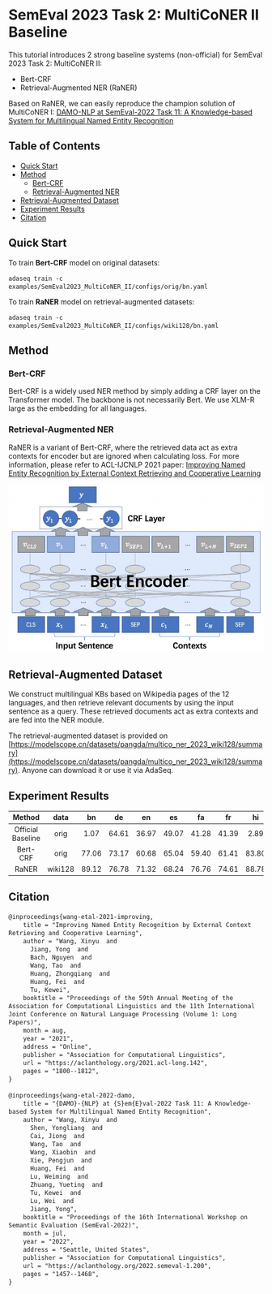 # SemEval 2023 Task 2: MultiCoNER II Baseline

This tutorial introduces 2 strong baseline systems (non-official) for SemEval 2023 Task 2: MultiCoNER II:
- Bert-CRF
- Retrieval-Augmented NER (RaNER)

Based on RaNER, we can easily reproduce the champion solution of MultiCoNER I: [DAMO-NLP at SemEval-2022 Task 11:
A Knowledge-based System for Multilingual Named Entity Recognition](https://aclanthology.org/2022.semeval-1.200.pdf)

## Table of Contents
- [Quick Start](#quick-start)
- [Method](#method)
  - [Bert-CRF](#bert-crf)
  - [Retrieval-Augmented NER](#retrieval-augmented-ner)
- [Retrieval-Augmented Dataset](#retrieval-augmented-dataset)
- [Experiment Results](#experiment-results)
- [Citation](#citation)

## Quick Start
To train **Bert-CRF** model on original datasets:
```commandline
adaseq train -c examples/SemEval2023_MultiCoNER_II/configs/orig/bn.yaml
```

To train **RaNER** model on retrieval-augmented datasets:
```commandline
adaseq train -c examples/SemEval2023_MultiCoNER_II/configs/wiki128/bn.yaml
```

## Method

### Bert-CRF
Bert-CRF is a widely used NER method by simply adding a CRF layer on the Transformer model.
The backbone is not necessarily Bert. We use XLM-R large as the embedding for all languages.

### Retrieval-Augmented NER
RaNER is a variant of Bert-CRF, where the retrieved data act as extra contexts for encoder but are ignored when calculating loss. For more information, please refer to ACL-IJCNLP 2021 paper: [Improving Named Entity Recognition by External Context Retrieving and Cooperative Learning](https://arxiv.org/pdf/2105.03654.pdf)

![](./resource/raner.jpg)

## Retrieval-Augmented Dataset
We construct multilingual KBs based on Wikipedia pages of the 12 languages, and then retrieve relevant documents by using the input sentence as a query. These retrieved documents act as extra contexts and are fed into the NER module.

The retrieval-augmented dataset is provided on [https://modelscope.cn/datasets/pangda/multico_ner_2023_wiki128/summary](https://modelscope.cn/datasets/pangda/multico_ner_2023_wiki128/summary). Anyone can download it or use it via AdaSeq.

## Experiment Results

|      Method       |  data   |  bn   |   de   |  en   |  es   |  fa   |  fr   |  hi   |  it   |  pt   |  sv   |  uk   |  zh   |  avg  |
|:-----------------:|:-------:|:-----:|:------:|:-----:|:-----:|:-----:|:-----:|:-----:|:-----:|:-----:|:-----:|:-----:|:-----:|:-----:|
| Official Baseline |  orig   | 1.07  | 	64.61 | 36.97 | 49.07 | 41.28 | 41.39 | 2.89  | 43.13 | 39.85 | 69.22 | 62.08 | 48.46 | 41.67 |
|     Bert-CRF      |  orig   | 77.06 | 73.17  | 60.68 | 65.04 | 59.40 | 61.41 | 83.80 | 71.12 | 63.94 | 68.4  | 65.71 | 72.60 | 68.53 |
|       RaNER       | wiki128 | 89.12 | 76.78  | 71.32 | 68.24 | 76.76 | 74.61 | 88.78 | 83.43 | 76.7  | 77.06 | 78.26 | 75.84 | 78.08 |

## Citation
```
@inproceedings{wang-etal-2021-improving,
    title = "Improving Named Entity Recognition by External Context Retrieving and Cooperative Learning",
    author = "Wang, Xinyu  and
      Jiang, Yong  and
      Bach, Nguyen  and
      Wang, Tao  and
      Huang, Zhongqiang  and
      Huang, Fei  and
      Tu, Kewei",
    booktitle = "Proceedings of the 59th Annual Meeting of the Association for Computational Linguistics and the 11th International Joint Conference on Natural Language Processing (Volume 1: Long Papers)",
    month = aug,
    year = "2021",
    address = "Online",
    publisher = "Association for Computational Linguistics",
    url = "https://aclanthology.org/2021.acl-long.142",
    pages = "1800--1812",
}

@inproceedings{wang-etal-2022-damo,
    title = "{DAMO}-{NLP} at {S}em{E}val-2022 Task 11: A Knowledge-based System for Multilingual Named Entity Recognition",
    author = "Wang, Xinyu  and
      Shen, Yongliang  and
      Cai, Jiong  and
      Wang, Tao  and
      Wang, Xiaobin  and
      Xie, Pengjun  and
      Huang, Fei  and
      Lu, Weiming  and
      Zhuang, Yueting  and
      Tu, Kewei  and
      Lu, Wei  and
      Jiang, Yong",
    booktitle = "Proceedings of the 16th International Workshop on Semantic Evaluation (SemEval-2022)",
    month = jul,
    year = "2022",
    address = "Seattle, United States",
    publisher = "Association for Computational Linguistics",
    url = "https://aclanthology.org/2022.semeval-1.200",
    pages = "1457--1468",
}
```
